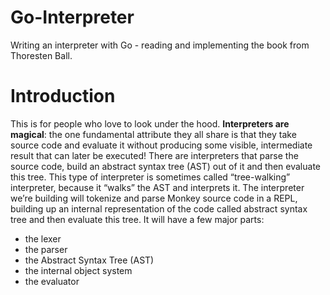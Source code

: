 # Go-Interpreter
Writing an interpreter with Go - reading and implementing the book from Thoresten Ball.
# Introduction
This is for people  who love to look under the hood. **Interpreters are magical**: the one fundamental attribute they all share is that they
take source code and evaluate it without producing some visible, intermediate result that can
later be executed!
There are interpreters that parse the source code,  build an abstract syntax tree (AST) out of it and then evaluate this tree. This type of interpreter
is sometimes called “tree-walking” interpreter, because it “walks” the AST and interprets it.
The interpreter we’re building will tokenize and parse Monkey source code in a REPL, building up an internal representation of
the code called abstract syntax tree and then evaluate this tree. It will have a few major parts:
- the lexer
- the parser
- the Abstract Syntax Tree (AST)
- the internal object system
- the evaluator